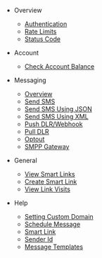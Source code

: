 - Overview
  - [Authentication](/docs/{{version}})
  - [Rate Limits](/docs/{{version}}#rate-limits)
  - [Status Code](/docs/{{version}}#http-status-codes)

- Account
  - [Check Account Balance](/docs/{{version}}/balance)

- Messaging
  - [Overview](/docs/{{version}}/sms-overview)
  - [Send SMS](/docs/{{version}}/send-sms)
  - [Send SMS Using JSON](/docs/{{version}}/send-sms-json)
  - [Send SMS Using XML](/docs/{{version}}/send-sms-xml)
  - [Push DLR/Webhook](/docs/{{version}}/sms-push-dlr)
  - [Pull DLR](/docs/{{version}}/sms-pull-dlr)
  - [Optout](/docs/{{version}}/optout)
  - [SMPP Gateway](/docs/{{version}}/smpp-gateway)
  
- General
  - [View Smart Links](/docs/{{version}}/links)
  - [Create Smart Link](/docs/{{version}}/link-create)
  - [View Link Visits](/docs/{{version}}/link-visits)

- Help
  - [Setting Custom Domain](/docs/{{version}}/branding)
  - [Schedule Message](/docs/{{version}}/schedule)
  - [Smart Link](/docs/{{version}}/smart-link)
  - [Sender Id](/docs/{{version}}/sender)
  - [Message Templates](/docs/{{version}}/templates)
  
<!--- 
- Plugins And Libraries
  - [Plugins Overview](/docs/{{version}}/pluginintro)
  - [Excel Plugin](/docs/{{version}}/excel)
  - [Wordpress Plugin](/docs/{{version}}/wordpress)
  - [Magento Plugin](/docs/{{version}}/magento)
  - [Woo Commerce Plugin](/docs/{{version}}/woocommerce)
  - [Opencart Plugin](/docs/{{version}}/opencart)
--->
    
